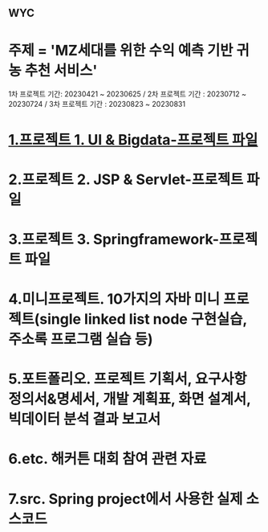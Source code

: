 ## WYC

# 주제 = 'MZ세대를 위한 수익 예측 기반 귀농 추천 서비스'

1차 프로젝트 기간: 20230421 ~ 20230625 / 2차 프로젝트 기간 : 20230712 ~ 20230724 / 3차 프로젝트 기간 : 20230823 ~ 20230831

# [1.프로젝트 1. UI & Bigdata-프로젝트 파일](https://github.com/kiyoungboy/WYC/tree/main/1.project%20I%20(BigData%20UI))  

# 2.프로젝트 2. JSP & Servlet-프로젝트 파일 

# 3.프로젝트 3. Springframework-프로젝트 파일 

# 4.미니프로젝트. 10가지의 자바 미니 프로젝트(single linked list node 구현실습, 주소록 프로그램 실습 등) 

# 5.포트폴리오. 프로젝트 기획서, 요구사항 정의서&명세서, 개발 계획표, 화면 설계서, 빅데이터 분석 결과 보고서 

# 6.etc. 해커튼 대회 참여 관련 자료 

# 7.src. Spring project에서 사용한 실제 소스코드

